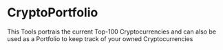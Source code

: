 # CryptoPortfolio

This Tools portrais the current Top-100 Cryptocurrencies and can also be used as a Portfolio to keep track of your owned Cryptocurrencies
